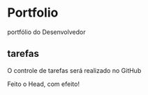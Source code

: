 # Portfolio

portfólio do Desenvolvedor

## tarefas

O controle de tarefas será realizado no GitHub

Feito o Head, com efeito!
 
